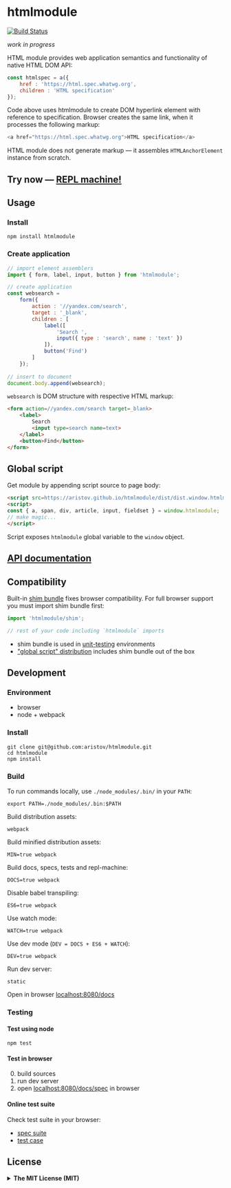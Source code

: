 # htmlmodule

[![Build Status](https://travis-ci.org/aristov/htmlmodule.svg?branch=master)](https://travis-ci.org/aristov/htmlmodule)

<em>work in progress</em>

HTML module provides web application semantics and functionality of native HTML DOM API:

```js
const htmlspec = a({ 
    href : 'https://html.spec.whatwg.org', 
    children : 'HTML specification' 
});
```

Code above uses htmlmodule to create DOM hyperlink element with reference to specification.
Browser creates the same link, when it processes the following markup:

```js
<a href="https://html.spec.whatwg.org">HTML specification</a>
```

HTML module does not generate markup — it assembles `HTMLAnchorElement` instance from scratch.

## Try now — <a href="//aristov.github.io/htmlmodule/repl" title="read-eval-print-loop">REPL machine!</a>

## Usage

### Install

```
npm install htmlmodule
```

### Create application

```js
// import element assemblers
import { form, label, input, button } from 'htmlmodule';

// create application
const websearch = 
    form({
        action : '//yandex.com/search',
        target : '_blank',
        children : [
            label([
                'Search ',
                input({ type : 'search', name : 'text' })
            ]),
            button('Find')
        ]
    });
    
// insert to document
document.body.append(websearch);
```

`websearch` is DOM structure with respective HTML markup:

```html
<form action=//yandex.com/search target=_blank>
    <label>
        Search 
        <input type=search name=text>
    </label>
    <button>Find</button>
</form>
```

<h2 id="globalscript">Global script</h2>

Get module by appending script source to page body:

<!--fixme: use cdn-->
```html
<script src=https://aristov.github.io/htmlmodule/dist/dist.window.htmlmodule.min.js></script>
<script>
const { a, span, div, article, input, fieldset } = window.htmlmodule;
// make magic...
</script> 
```

Script exposes `htmlmodule` global variable to the `window` object.

## [API documentation](//aristov.github.io/htmlmodule/api)

## Compatibility

Built-in [shim bundle](/shim) fixes browser compatibility.
For full browser support you must import shim bundle first:

```js
import 'htmlmodule/shim';

// rest of your code including `htmlmodule` imports
```

- shim bundle is used in [unit-testing](#user-content-testing) environments
- ["global script" distribution](#user-content-globalscript) includes shim bundle out of the box

## Development

### Environment

- browser
- node + webpack

### Install

```
git clone git@github.com:aristov/htmlmodule.git
cd htmlmodule
npm install
```

### Build

To run commands locally, use `./node_modules/.bin/` in your `PATH`:

```
export PATH=./node_modules/.bin:$PATH
```

Build distribution assets:

```
webpack
```

Build minified distribution assets:

```
MIN=true webpack
```

Build docs, specs, tests and repl-machine:

```
DOCS=true webpack
```

Disable babel transpiling:

```
ES6=true webpack
```

Use watch mode:

```
WATCH=true webpack
```

Use dev mode (`DEV = DOCS + ES6 + WATCH`):

```
DEV=true webpack
```

Run dev server:

```
static
```

Open in browser [localhost:8080/docs](//localhost:8080/docs)

<h3 id="testing">Testing</h3>

#### Test using node

```
npm test
```

#### Test in browser

0. build sources 
0. run dev server
0. open [localhost:8080/docs/spec](//localhost:8080/docs/spec.html) in browser

#### Online test suite

Check test suite in your browser:

- [spec suite](//aristov.github.io/htmlmodule/spec.html)
- [test case](//aristov.github.io/htmlmodule/test.html)

## License

<details>
<summary><strong>The MIT License (MIT)</strong></summary>

Copyright (c) 2016 Vyacheslav Aristov

Permission is hereby granted, free of charge, to any person obtaining a copy of this software and associated documentation files (the "Software"), to deal in the Software without restriction, including without limitation the rights to use, copy, modify, merge, publish, distribute, sublicense, and/or sell copies of the Software, and to permit persons to whom the Software is furnished to do so, subject to the following conditions:

The above copyright notice and this permission notice shall be included in all copies or substantial portions of the Software.

THE SOFTWARE IS PROVIDED "AS IS", WITHOUT WARRANTY OF ANY KIND, EXPRESS OR IMPLIED, INCLUDING BUT NOT LIMITED TO THE WARRANTIES OF MERCHANTABILITY, FITNESS FOR A PARTICULAR PURPOSE AND NONINFRINGEMENT. IN NO EVENT SHALL THE AUTHORS OR COPYRIGHT HOLDERS BE LIABLE FOR ANY CLAIM, DAMAGES OR OTHER LIABILITY, WHETHER IN AN ACTION OF CONTRACT, TORT OR OTHERWISE, ARISING FROM, OUT OF OR IN CONNECTION WITH THE SOFTWARE OR THE USE OR OTHER DEALINGS IN THE SOFTWARE.
</details>
